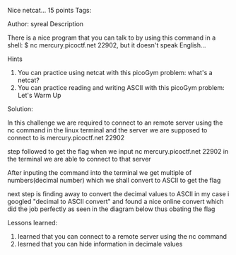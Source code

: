 Nice netcat...
15 points
Tags: 

Author: syreal
Description

There is a nice program that you can talk to by using this command in a shell: $ nc mercury.picoctf.net 22902, but it doesn't speak English...

Hints

1. You can practice using netcat with this picoGym problem: what's a netcat?
2. You can practice reading and writing ASCII with this picoGym problem: Let's Warm Up

Solution: 

In this challenge we are required to connect to an remote server using the nc command in
the linux terminal and the server we are supposed to connect to is mercury.picoctf.net 22902

step followed to get the flag
when we input nc mercury.picoctf.net 22902 in the terminal we are able to connect to that server

After inputing the command into the terminal we get multiple of numbers(decimal number) which we shall convert to ASCII to get the flag

next step is finding away to convert the decimal values to ASCII in my case i googled "decimal to ASCII convert" and found a nice online convert which did the job perfectly as seen in the diagram below thus obating the flag

Lessons learned:

1. learned that you can connect to a remote server using the nc command
2. lesrned that you can hide information in decimale values
